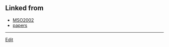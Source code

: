 ## Linked from

* [MSO2002](MSO2002.md)
* [papers](papers.md)


----
[Edit](https://github.com/vitroid/vitroid.github.io/blob/master/MD/paper2002.md)
